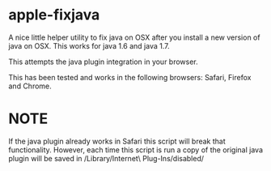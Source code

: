 apple-fixjava
=============

A nice little helper utility to fix java on OSX after you install a new version of java on OSX.  This works for java 1.6 and java 1.7.  

This attempts the java plugin integration in your browser.  

This has been tested and works in the following browsers: Safari, Firefox and Chrome.

NOTE
====
If the java plugin already works in Safari this script will break that functionality. However, each time this script is run a copy of the original java plugin will be saved in /Library/Internet\ Plug-Ins/disabled/


